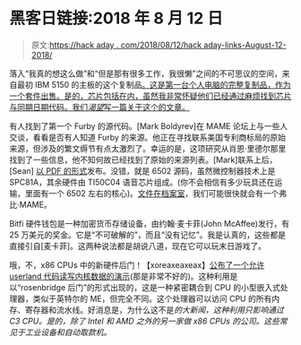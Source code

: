# 黑客日链接:2018 年 8 月 12 日

> 原文:[https://hack aday . com/2018/08/12/hack aday-links-August-12-2018/](https://hackaday.com/2018/08/12/hackaday-links-august-12-2018/)

落入“我真的想这么做”和“但是那有很多工作，我很懒”之间的不可思议的空间，来自最初 IBM 5150 的主板的这个复制品[。这是第一台个人电脑的完整复制品，作为一个套件出售。是的，芯片包括在内，虽然我非常怀疑他们已经通过麻烦找到芯片与同期日期代码。我们*渴望*写一篇关于这个的文章。](http://www.mtmscientific.com/pc-retro.html)

有人找到了第一个 Furby 的源代码。[Mark Boldyrev]在 MAME 论坛上与一些人交谈，看看是否有人知道 Furby 的来源。他正在寻找联系美国专利商标局的原始来源，但涉及的繁文缛节有点太激烈了。幸运的是，这项研究从肖恩·里德尔那里找到了一些信息，他不知何故已经找到了原始的来源列表。[Mark]联系上后，[Sean] [以 PDF 的形式](https://www.seanriddle.com/furbysource.pdf)发布。没错，就是 6502 源码，虽然微控制器技术上是 SPC81A，其余硬件由 TI50C04 语音芯片组成。(你不会相信有多少玩具还在运输，里面有一个 6502 左右的核心)。[文件在档案室](https://archive.org/details/furby-source)，我们可能很快就会有一个弗比·MAME。

Bitfi 硬件钱包是一种加密货币存储设备，由约翰·麦卡菲(John McAffee)发行，有 25 万美元的奖金。它是“不可破解的”，而且“没有记忆”。我是认真的，这些都是直接引自[麦卡菲]。这两种说法都是胡说八道，现在它可以玩末日游戏了。

哦，不，x86 CPUs 中的新硬件后门！【xoreaxeaxeax】[公布了一个允许 userland 代码读写内核数据的演示](https://github.com/xoreaxeaxeax/rosenbridge)(那是非常不好的)。这种利用是以“rosenbridge 后门”的形式出现的，这是一种紧密耦合到 CPU 的小型嵌入式处理器，类似于英特尔的 ME，但完全不同。这个处理器可以访问 CPU 的所有内存、寄存器和流水线。好消息是，为什么这不是*的大新闻，这种利用只影响通过 C3 CPU。是的，除了 Intel 和 AMD 之外的另一家做 x86 CPUs 的公司。这些常见于工业设备和自动取款机。*